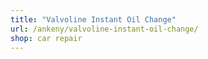 ```yaml
---
title: "Valvoline Instant Oil Change"
url: /ankeny/valvoline-instant-oil-change/
shop: car repair
---
```

